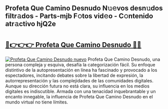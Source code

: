 ## Profeta Que Camino Desnudo N𝚞𝚎vos desn𝚞dos filtr𝚊dos - Parts-mjb F𝚘tos vid𝚎o - C𝚘ntenido atr𝚊ctivo hjQ2e

# <h2><a href="http://mb8j5mg.tromn.icu/?c=Profeta+Que+Camino+Desnudo">🔗👉👉👉 Profeta Que Camino Desnudo 🔗🔗</a></h2>

[![Profeta Que Camino Desnudo nuevo](https://i.imgur.com/pEAQMta.gif)](http://mb8j5mg.tromn.icu/?c=Profeta+Que+Camino+Desnudo)
Profeta Que Camino Desnudo, una persona compleja y esquiva, desafía la categorización fácil. Su enfoque distintivo de la autopresentación en línea ha fascinado y provocado a los espectadores, incitando debates sobre la libertad de expresión, la autorrepresentación y las complejidades de las comunidades digitales. Aunque su dirección futura no está clara, su influencia en los medios digitales es indiscutible. Armada con una tenacidad inquebrantable y un encanto innegable, la influencia de Profeta Que Camino Desnudo en el mundo virtual no tiene límites.

